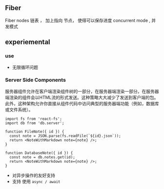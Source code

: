 
## Fiber
Fiber nodes
链表 ， 加上指向 节点， 使得可以保存进度
concurrent mode , 并发模式


## experiemental
### use
- 无限循环问题
### 


### Server Side Components

服务器组件允许在客户端渲染组件树的一部分，在服务器端渲染一部分。在服务器端渲染的组件会以HTML流的形式发送。这种策略大大减少了发送到客户端的包。此外，这种架构允许你直接从组件代码中访问典型的服务器端功能（例如，数据库或文件系统）。

```tsx
import fs from 'react-fs';
import db from 'db.server';

function FileNote({ id }) {
  const note = JSON.parse(fs.readFile(`${id}.json`));
  return <NoteWithMarkdown note={note} />;
}

function DatabaseNote({ id }) {
  const note = db.notes.get(id);
  return <NoteWithMarkdown note={note} />;
}
```


- 对异步操作的友好支持
- 支持 使用 `async / await`